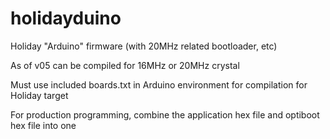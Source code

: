 holidayduino
============

Holiday "Arduino" firmware (with 20MHz related bootloader, etc)

As of v05 can be compiled for 16MHz or 20MHz crystal

Must use included boards.txt in Arduino environment for compilation for Holiday target

For production programming, combine the application hex file and optiboot hex file into one
